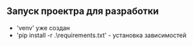 ## Запуск проектра для разработки
- 'venv' уже создан
- 'pip install -r .\requirements.txt' - установка зависимостей